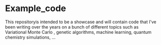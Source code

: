 # Example_code
This repositoryis intended to be a showcase and will contain code that I've been writing over the years on a bunch of different topics such as Variational Monte Carlo , genetic algorithms, machine learning, quantum chemistry simulations, ... 
